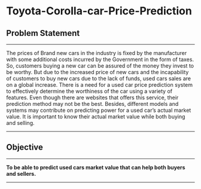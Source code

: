 # Toyota-Corolla-car-Price-Prediction


## Problem Statement
***
The prices of Brand new cars in the industry is fixed by the manufacturer with some additional costs incurred by the Government in the form of taxes. So, customers buying a new car can be assured of the money they invest to be worthy. But due to the increased price of new cars and the incapability of customers to buy new cars due to the lack of funds, used cars sales are on a global increase. There is a need for a used car price prediction system to effectively determine the worthiness of the car using a variety of features. Even though there are websites that offers this service, their prediction method may not be the best. Besides, different models and systems may contribute on predicting power for a used car’s actual market value. It is important to know their actual market value while both buying and selling.
***


## Objective
***
**To be able to predict used cars market value that can help both buyers and sellers.**
***

